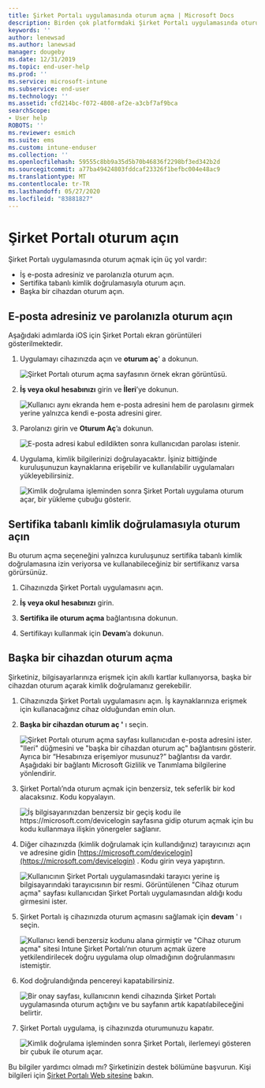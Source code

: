 ```yaml
---
title: Şirket Portalı uygulamasında oturum açma | Microsoft Docs
description: Birden çok platformdaki Şirket Portalı uygulamasında oturum açmayı öğrenin.
keywords: ''
author: lenewsad
ms.author: lanewsad
manager: dougeby
ms.date: 12/31/2019
ms.topic: end-user-help
ms.prod: ''
ms.service: microsoft-intune
ms.subservice: end-user
ms.technology: ''
ms.assetid: cfd214bc-f072-4808-af2e-a3cbf7af9bca
searchScope:
- User help
ROBOTS: ''
ms.reviewer: esmich
ms.suite: ems
ms.custom: intune-enduser
ms.collection: ''
ms.openlocfilehash: 59555c8bb9a35d5b70b46836f2298bf3ed342b2d
ms.sourcegitcommit: a77ba49424803fddcaf23326f1befbc004e48ac9
ms.translationtype: MT
ms.contentlocale: tr-TR
ms.lasthandoff: 05/27/2020
ms.locfileid: "83881827"
---
```

# <a name="sign-in-to-company-portal"></a>Şirket Portalı oturum açın  

Şirket Portalı uygulamasında oturum açmak için üç yol vardır:

* İş e-posta adresiniz ve parolanızla oturum açın.  
* Sertifika tabanlı kimlik doğrulamasıyla oturum açın.  
* Başka bir cihazdan oturum açın.    


## <a name="sign-in-with-your-email-address-and-password"></a>E-posta adresiniz ve parolanızla oturum açın
Aşağıdaki adımlarda iOS için Şirket Portalı ekran görüntüleri gösterilmektedir.  

1. Uygulamayı cihazınızda açın ve **oturum aç**' a dokunun.  

   ![Şirket Portalı oturum açma sayfasının örnek ekran görüntüsü.](./media/intune-ios-cp-signin-1908.png)


2. **İş veya okul hesabınızı** girin ve **İleri**’ye dokunun.

   ![Kullanıcı aynı ekranda hem e-posta adresini hem de parolasını girmek yerine yalnızca kendi e-posta adresini girer.](./media/cp_ios_aad_signin_after_1804_002.png)

3. Parolanızı girin ve **Oturum Aç**’a dokunun.

   ![E-posta adresi kabul edildikten sonra kullanıcıdan parolası istenir.](./media/cp_ios_aad_signin_after_1804_003.png)

4. Uygulama, kimlik bilgilerinizi doğrulayacaktır. İşiniz bittiğinde kuruluşunuzun kaynaklarına erişebilir ve kullanılabilir uygulamaları yükleyebilirsiniz.  

   ![Kimlik doğrulama işleminden sonra Şirket Portalı uygulama oturum açar, bir yükleme çubuğu gösterir.](./media/cp_ios_aad_signin_after_1804_004.png)

## <a name="sign-in-with-certificate-based-authentication"></a>Sertifika tabanlı kimlik doğrulamasıyla oturum açın
Bu oturum açma seçeneğini yalnızca kuruluşunuz sertifika tabanlı kimlik doğrulamasına izin veriyorsa ve kullanabileceğiniz bir sertifikanız varsa görürsünüz.  

1. Cihazınızda Şirket Portalı uygulamasını açın.  

2. **İş veya okul hesabınızı** girin.  

3. **Sertifika ile oturum açma** bağlantısına dokunun.  

4. Sertifikayı kullanmak için **Devam**’a dokunun.  

## <a name="sign-in-from-another-device"></a>Başka bir cihazdan oturum açma

Şirketiniz, bilgisayarlarınıza erişmek için akıllı kartlar kullanıyorsa, başka bir cihazdan oturum açarak kimlik doğrulamanız gerekebilir.  

1. Cihazınızda Şirket Portalı uygulamasını açın. İş kaynaklarınıza erişmek için kullanacağınız cihaz olduğundan emin olun.       

1. **Başka bir cihazdan oturum aç '** ı seçin.  

   ![Şirket Portalı oturum açma sayfası kullanıcıdan e-posta adresini ister.  "Ileri" düğmesini ve "başka bir cihazdan oturum aç" bağlantısını gösterir. Ayrıca bir “Hesabınıza erişemiyor musunuz?” bağlantısı da vardır. Aşağıdaki bir bağlantı Microsoft Gizlilik ve Tanımlama bilgilerine yönlendirir.](./media/cp_ios_aad_signin_after_1804_005.png)

2. Şirket Portalı’nda oturum açmak için benzersiz, tek seferlik bir kod alacaksınız. Kodu kopyalayın.

   ![İş bilgisayarınızdan benzersiz bir geçiş kodu ile https://microsoft.com/devicelogin sayfasına gidip oturum açmak için bu kodu kullanmaya ilişkin yönergeler sağlanır.](./media/cp_ios_aad_signin_after_1804_006.png)

3. Diğer cihazınızda (kimlik doğrulamak için kullandığınız) tarayıcınızı açın ve adresine gidin [https://microsoft.com/devicelogin](https://microsoft.com/devicelogin) . Kodu girin veya yapıştırın.  

   ![Kullanıcının Şirket Portalı uygulamasındaki tarayıcı yerine iş bilgisayarındaki tarayıcısının bir resmi. Görüntülenen "Cihaz oturum açma" sayfası kullanıcıdan Şirket Portalı uygulamasından aldığı kodu girmesini ister.](../fundamentals/media/whats-new-app-ui/cp_ios_aad_signin_from_another_device_after_1704_004.png)

4. Şirket Portalı iş cihazınızda oturum açmasını sağlamak için __devam__ ' ı seçin.   

   ![Kullanıcı kendi benzersiz kodunu alana girmiştir ve "Cihaz oturum açma" sitesi Intune Şirket Portalı’nın oturum açmak üzere yetkilendirilecek doğru uygulama olup olmadığının doğrulanmasını istemiştir.](../fundamentals/media/whats-new-app-ui/cp_ios_aad_signin_from_another_device_after_1704_005.png) 

5. Kod doğrulandığında pencereyi kapatabilirsiniz.  

   ![Bir onay sayfası, kullanıcının kendi cihazında Şirket Portalı uygulamasında oturum açtığını ve bu sayfanın artık kapatılabileceğini belirtir.](../fundamentals/media/whats-new-app-ui/cp_ios_aad_signin_from_another_device_after_1704_006.png)

6. Şirket Portalı uygulama, iş cihazınızda oturumunuzu kapatır.  

   ![Kimlik doğrulama işleminden sonra Şirket Portalı, ilerlemeyi gösteren bir çubuk ile oturum açar.](./media/cp_ios_aad_signin_after_1804_007.png)

Bu bilgiler yardımcı olmadı mı? Şirketinizin destek bölümüne başvurun. Kişi bilgileri için [Şirket Portalı Web sitesine](https://go.microsoft.com/fwlink/?linkid=2010980) bakın.  
